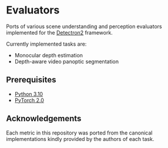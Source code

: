 # Evaluators

Ports of various scene understanding and perception evaluators implemented for the [Detectron2](https://github.com/facebookresearch/detectron2) framework.

Currently implemented tasks are:

- Monocular depth estimation
- Depth-aware video panoptic segmentation

## Prerequisites

- [Python 3.10](https://www.python.org/downloads/)
- [PyTorch 2.0](https://pytorch.org/get-started/)

## Acknowledgements

Each metric in this repository was ported from the canonical implementations kindly provided by the authors of each task.
